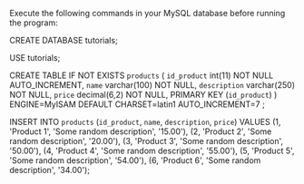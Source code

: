 Execute the following commands in your MySQL database before running the program:

CREATE DATABASE tutorials;

USE tutorials;

CREATE TABLE IF NOT EXISTS `products` ( 
  `id_product` int(11) NOT NULL AUTO_INCREMENT, 
  `name` varchar(100) NOT NULL, 
  `description` varchar(250) NOT NULL, 
  `price` decimal(6,2) NOT NULL, 
  PRIMARY KEY (`id_product`) 
) ENGINE=MyISAM  DEFAULT CHARSET=latin1 AUTO_INCREMENT=7 ; 
  
INSERT INTO `products` (`id_product`, `name`, `description`, `price`) VALUES
(1, 'Product 1', 'Some random description', '15.00'), 
(2, 'Product 2', 'Some random description', '20.00'), 
(3, 'Product 3', 'Some random description', '50.00'), 
(4, 'Product 4', 'Some random description', '55.00'), 
(5, 'Product 5', 'Some random description', '54.00'), 
(6, 'Product 6', 'Some random description', '34.00');
